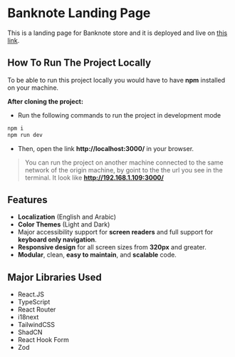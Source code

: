 # Banknote Landing Page

This is a landing page for Banknote store and it is deployed and live on [this link](https://banknote-landingpage.vercel.app/).

## How To Run The Project Locally

To be able to run this project locally you would have to have **npm** installed on your machine.

**After cloning the project:**

- Run the following commands to run the project in development mode

```js
npm i
npm run dev
```

- Then, open the link **http://localhost:3000/** in your browser.

> You can run the project on another machine connected to the same network of the origin machine, by goint to the the url you see in the terminal. It look like **http://192.168.1.109:3000/**

## Features

- **Localization** (English and Arabic)
- **Color Themes** (Light and Dark)
- Major accessibility support for **screen readers** and full support for **keyboard only navigation**.
- **Responsive design** for all screen sizes from **320px** and greater.
- **Modular**, clean, **easy to maintain**, and **scalable** code.

## Major Libraries Used

- React.JS
- TypeScript
- React Router
- i18next
- TailwindCSS
- ShadCN
- React Hook Form
- Zod
